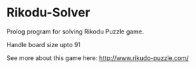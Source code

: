 # Rikodu-Solver
Prolog program for solving Rikodu Puzzle game.


Handle board size upto 91

See more about this game here: http://www.rikudo-puzzle.com/
